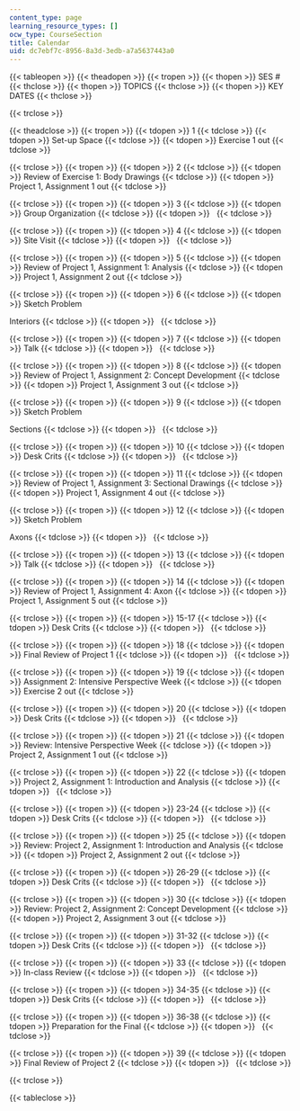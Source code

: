 ```yaml
---
content_type: page
learning_resource_types: []
ocw_type: CourseSection
title: Calendar
uid: dc7ebf7c-8956-8a3d-3edb-a7a5637443a0
---
```


{{< tableopen >}}
{{< theadopen >}}
{{< tropen >}}
{{< thopen >}}
SES #
{{< thclose >}}
{{< thopen >}}
TOPICS
{{< thclose >}}
{{< thopen >}}
KEY DATES
{{< thclose >}}

{{< trclose >}}

{{< theadclose >}}
{{< tropen >}}
{{< tdopen >}}
1
{{< tdclose >}}
{{< tdopen >}}
Set-up Space
{{< tdclose >}}
{{< tdopen >}}
Exercise 1 out
{{< tdclose >}}

{{< trclose >}}
{{< tropen >}}
{{< tdopen >}}
2
{{< tdclose >}}
{{< tdopen >}}
Review of Exercise 1: Body Drawings
{{< tdclose >}}
{{< tdopen >}}
Project 1, Assignment 1 out
{{< tdclose >}}

{{< trclose >}}
{{< tropen >}}
{{< tdopen >}}
3
{{< tdclose >}}
{{< tdopen >}}
Group Organization
{{< tdclose >}}
{{< tdopen >}}
 
{{< tdclose >}}

{{< trclose >}}
{{< tropen >}}
{{< tdopen >}}
4
{{< tdclose >}}
{{< tdopen >}}
Site Visit
{{< tdclose >}}
{{< tdopen >}}
 
{{< tdclose >}}

{{< trclose >}}
{{< tropen >}}
{{< tdopen >}}
5
{{< tdclose >}}
{{< tdopen >}}
Review of Project 1, Assignment 1: Analysis
{{< tdclose >}}
{{< tdopen >}}
Project 1, Assignment 2 out
{{< tdclose >}}

{{< trclose >}}
{{< tropen >}}
{{< tdopen >}}
6
{{< tdclose >}}
{{< tdopen >}}
Sketch Problem  
  
Interiors
{{< tdclose >}}
{{< tdopen >}}
 
{{< tdclose >}}

{{< trclose >}}
{{< tropen >}}
{{< tdopen >}}
7
{{< tdclose >}}
{{< tdopen >}}
Talk
{{< tdclose >}}
{{< tdopen >}}
 
{{< tdclose >}}

{{< trclose >}}
{{< tropen >}}
{{< tdopen >}}
8
{{< tdclose >}}
{{< tdopen >}}
Review of Project 1, Assignment 2: Concept Development
{{< tdclose >}}
{{< tdopen >}}
Project 1, Assignment 3 out
{{< tdclose >}}

{{< trclose >}}
{{< tropen >}}
{{< tdopen >}}
9
{{< tdclose >}}
{{< tdopen >}}
Sketch Problem  
  
Sections
{{< tdclose >}}
{{< tdopen >}}
 
{{< tdclose >}}

{{< trclose >}}
{{< tropen >}}
{{< tdopen >}}
10
{{< tdclose >}}
{{< tdopen >}}
Desk Crits
{{< tdclose >}}
{{< tdopen >}}
 
{{< tdclose >}}

{{< trclose >}}
{{< tropen >}}
{{< tdopen >}}
11
{{< tdclose >}}
{{< tdopen >}}
Review of Project 1, Assignment 3: Sectional Drawings
{{< tdclose >}}
{{< tdopen >}}
Project 1, Assignment 4 out
{{< tdclose >}}

{{< trclose >}}
{{< tropen >}}
{{< tdopen >}}
12
{{< tdclose >}}
{{< tdopen >}}
Sketch Problem  
  
Axons
{{< tdclose >}}
{{< tdopen >}}
 
{{< tdclose >}}

{{< trclose >}}
{{< tropen >}}
{{< tdopen >}}
13
{{< tdclose >}}
{{< tdopen >}}
Talk
{{< tdclose >}}
{{< tdopen >}}
 
{{< tdclose >}}

{{< trclose >}}
{{< tropen >}}
{{< tdopen >}}
14
{{< tdclose >}}
{{< tdopen >}}
Review of Project 1, Assignment 4: Axon
{{< tdclose >}}
{{< tdopen >}}
Project 1, Assignment 5 out
{{< tdclose >}}

{{< trclose >}}
{{< tropen >}}
{{< tdopen >}}
15-17
{{< tdclose >}}
{{< tdopen >}}
Desk Crits
{{< tdclose >}}
{{< tdopen >}}
 
{{< tdclose >}}

{{< trclose >}}
{{< tropen >}}
{{< tdopen >}}
18
{{< tdclose >}}
{{< tdopen >}}
Final Review of Project 1
{{< tdclose >}}
{{< tdopen >}}
 
{{< tdclose >}}

{{< trclose >}}
{{< tropen >}}
{{< tdopen >}}
19
{{< tdclose >}}
{{< tdopen >}}
Assignment 2: Intensive Perspective Week
{{< tdclose >}}
{{< tdopen >}}
Exercise 2 out
{{< tdclose >}}

{{< trclose >}}
{{< tropen >}}
{{< tdopen >}}
20
{{< tdclose >}}
{{< tdopen >}}
Desk Crits
{{< tdclose >}}
{{< tdopen >}}
 
{{< tdclose >}}

{{< trclose >}}
{{< tropen >}}
{{< tdopen >}}
21
{{< tdclose >}}
{{< tdopen >}}
Review: Intensive Perspective Week
{{< tdclose >}}
{{< tdopen >}}
Project 2, Assignment 1 out
{{< tdclose >}}

{{< trclose >}}
{{< tropen >}}
{{< tdopen >}}
22
{{< tdclose >}}
{{< tdopen >}}
Project 2, Assignment 1: Introduction and Analysis
{{< tdclose >}}
{{< tdopen >}}
 
{{< tdclose >}}

{{< trclose >}}
{{< tropen >}}
{{< tdopen >}}
23-24
{{< tdclose >}}
{{< tdopen >}}
Desk Crits
{{< tdclose >}}
{{< tdopen >}}
 
{{< tdclose >}}

{{< trclose >}}
{{< tropen >}}
{{< tdopen >}}
25
{{< tdclose >}}
{{< tdopen >}}
Review: Project 2, Assignment 1: Introduction and Analysis
{{< tdclose >}}
{{< tdopen >}}
Project 2, Assignment 2 out
{{< tdclose >}}

{{< trclose >}}
{{< tropen >}}
{{< tdopen >}}
26-29
{{< tdclose >}}
{{< tdopen >}}
Desk Crits
{{< tdclose >}}
{{< tdopen >}}
 
{{< tdclose >}}

{{< trclose >}}
{{< tropen >}}
{{< tdopen >}}
30
{{< tdclose >}}
{{< tdopen >}}
Review: Project 2, Assignment 2: Concept Development
{{< tdclose >}}
{{< tdopen >}}
Project 2, Assignment 3 out
{{< tdclose >}}

{{< trclose >}}
{{< tropen >}}
{{< tdopen >}}
31-32
{{< tdclose >}}
{{< tdopen >}}
Desk Crits
{{< tdclose >}}
{{< tdopen >}}
 
{{< tdclose >}}

{{< trclose >}}
{{< tropen >}}
{{< tdopen >}}
33
{{< tdclose >}}
{{< tdopen >}}
In-class Review
{{< tdclose >}}
{{< tdopen >}}
 
{{< tdclose >}}

{{< trclose >}}
{{< tropen >}}
{{< tdopen >}}
34-35
{{< tdclose >}}
{{< tdopen >}}
Desk Crits
{{< tdclose >}}
{{< tdopen >}}
 
{{< tdclose >}}

{{< trclose >}}
{{< tropen >}}
{{< tdopen >}}
36-38
{{< tdclose >}}
{{< tdopen >}}
Preparation for the Final
{{< tdclose >}}
{{< tdopen >}}
 
{{< tdclose >}}

{{< trclose >}}
{{< tropen >}}
{{< tdopen >}}
39
{{< tdclose >}}
{{< tdopen >}}
Final Review of Project 2
{{< tdclose >}}
{{< tdopen >}}
 
{{< tdclose >}}

{{< trclose >}}

{{< tableclose >}}